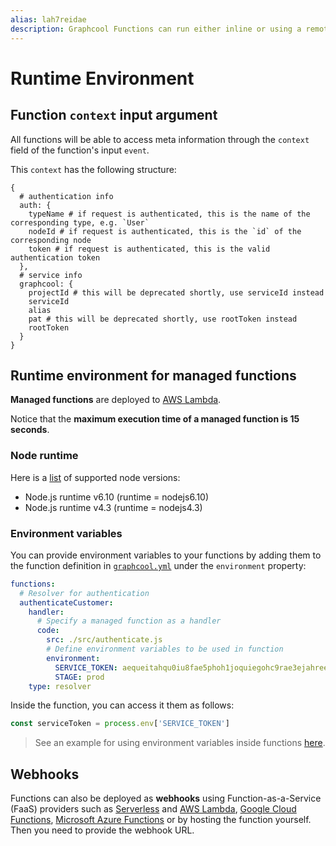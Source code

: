 ```yaml
---
alias: lah7reidae
description: Graphcool Functions can run either inline or using a remote webhook.
---
```


# Runtime Environment

## Function `context` input argument

All functions will be able to access meta information through the `context` field of the function's input `event`.

This `context` has the following structure:

```
{
  # authentication info
  auth: {
    typeName # if request is authenticated, this is the name of the corresponding type, e.g. `User`
    nodeId # if request is authenticated, this is the `id` of the corresponding node
    token # if request is authenticated, this is the valid authentication token
  },
  # service info
  graphcool: {
    projectId # this will be deprecated shortly, use serviceId instead
    serviceId
    alias
    pat # this will be deprecated shortly, use rootToken instead
    rootToken
  }
}
```

## Runtime environment for managed functions

**Managed functions** are deployed to [AWS Lambda](https://aws.amazon.com/lambda/).

<InfoBox type=warning>

Notice that the **maximum execution time of a managed function is 15 seconds**.

</InfoBox>

### Node runtime

Here is a [list](http://docs.aws.amazon.com/lambda/latest/dg/programming-model.html) of supported node versions:

- Node.js runtime v6.10 (runtime = nodejs6.10)
- Node.js runtime v4.3 (runtime = nodejs4.3)


### Environment variables

You can provide environment variables to your functions by adding them to the function definition in [`graphcool.yml`](!alias-foatho8aip) under the `environment` property:

```yml
functions:
  # Resolver for authentication
  authenticateCustomer:
    handler:
      # Specify a managed function as a handler
      code:
        src: ./src/authenticate.js
        # Define environment variables to be used in function
        environment:
          SERVICE_TOKEN: aequeitahqu0iu8fae5phoh1joquiegohc9rae3ejahreeciecooz7yoowuwaph7
          STAGE: prod
    type: resolver
```

Inside the function, you can access it them as follows:

```js
const serviceToken = process.env['SERVICE_TOKEN']
```

> See an example for using environment variables inside functions [here](https://github.com/graphcool/graphcool-framework/tree/master/examples/0.x/env-variables-in-functions).

## Webhooks

Functions can also be deployed as **webhooks** using Function-as-a-Service (FaaS) providers such as [Serverless](https://serverless.com/) and [AWS Lambda](https://aws.amazon.com/lambda/), [Google Cloud Functions](https://cloud.google.com/functions/), [Microsoft Azure Functions](https://azure.microsoft.com/) or by hosting the function yourself. Then you need to provide the webhook URL.

